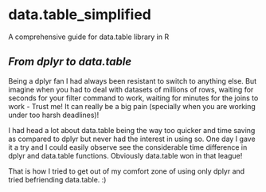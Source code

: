 # data.table_simplified
A comprehensive guide for data.table library in R

## ***From dplyr to data.table***
Being a dplyr fan I had always been resistant to switch to anything else. But imagine when you had to deal with datasets of millions of rows, waiting for seconds for your filter command to work, waiting for minutes for the joins to work - Trust me! It can really be a big pain (specially when you are working under too harsh deadlines)!

I had head a lot about data.table being the way too quicker and time saving as compared to dplyr but never had the interest in using so.
One day I gave it a try and I could easily observe see the considerable time difference in dplyr and data.table functions.  Obviously data.table won in that league!

That is how I tried to get out of my comfort zone of using only dplyr and tried befriending data.table. :)
